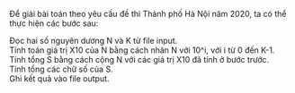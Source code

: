 Để giải bài toán theo yêu cầu đề thi Thành phố Hà Nội năm 2020, ta có thể thực hiện các bước sau:<br/>

Đọc hai số nguyên dương N và K từ file input.<br/>
Tính toán giá trị X10 của N bằng cách nhân N với 10^i, với i từ 0 đến K-1.<br/>
Tính tổng S bằng cách cộng N với các giá trị X10 đã tính ở bước trước.<br/>
Tính tổng các chữ số của S.<br/>
Ghi kết quả vào file output.<br/>